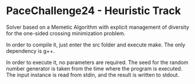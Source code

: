 # PaceChallenge24 - Heuristic Track
Solver based on a Memetic Algorithm with explicit management of diversity for the one-sided crossing minimization problem.

In order to compile it, just enter the src folder and execute make. The only dependency is g++.

In order to execute it, no parameters are required. The seed for the random number generator is taken from the time where the program is executed. The input instance is read from stdin, and the result is written to stdout.
